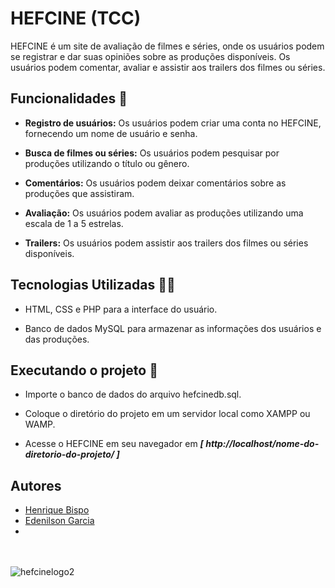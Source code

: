 # HEFCINE (TCC)

HEFCINE é um site de avaliação de filmes e séries, onde os usuários podem se registrar e dar suas opiniões sobre as produções disponíveis. Os usuários podem comentar, avaliar e assistir aos trailers dos filmes ou séries.

## Funcionalidades 👋

- **Registro de usuários:** Os usuários podem criar uma conta no HEFCINE, fornecendo um nome de usuário e senha.

- **Busca de filmes ou séries:** Os usuários podem pesquisar por produções utilizando o título ou gênero.

- **Comentários:** Os usuários podem deixar comentários sobre as produções que assistiram.

- **Avaliação:** Os usuários podem avaliar as produções utilizando uma escala de 1 a 5 estrelas.

- **Trailers:** Os usuários podem assistir aos trailers dos filmes ou séries disponíveis.

## Tecnologias Utilizadas 👨‍💻

- HTML, CSS e PHP para a interface do usuário.

- Banco de dados MySQL para armazenar as informações dos usuários e das produções.

## Executando o projeto 🚀

- Importe o banco de dados do arquivo hefcinedb.sql.

- Coloque o diretório do projeto em um servidor local como XAMPP ou WAMP.

- Acesse o HEFCINE em seu navegador em ***[ http://localhost/nome-do-diretorio-do-projeto/ ]***

## Autores 

- [Henrique Bispo](https://github.com/RICKBISPO)
- [Edenilson Garcia](https://github.com/EdenilsonJu10)
- 

<br><br>
![hefcinelogo2](https://user-images.githubusercontent.com/85528622/197913263-2b6a72a2-9d84-4733-805a-ce168f07fb3e.png)
